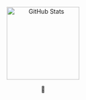 <p align="center">
  <img style='height: 170px' src="https://github-readme-stats.vercel.app/api?username=FutureFlySpace&theme=dark&show_icons=true&hide_border=false&count_private=true" alt="GitHub Stats">
<!-- 
  <img style='height: 170px' src="https://github-readme-stats.vercel.app/api/top-langs/?username=FutureFlySpace&theme=dark&show_icons=true&hide_border=false&layout=compact" alt="GitHub Stats">
-->
</p>

<p align="center">🍄</p>
